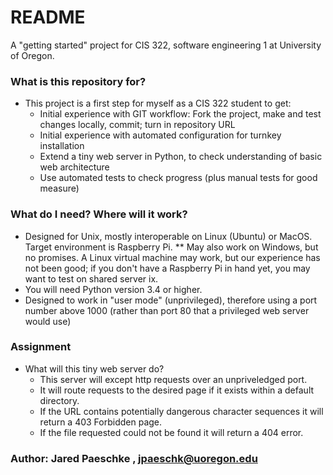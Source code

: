 # README #

A "getting started" project for CIS 322, software engineering 1 at University of Oregon.

### What is this repository for? ###

* This project is a first step for myself as a CIS 322 student to get:
  * Initial experience with GIT workflow:  Fork the project, make and test changes locally, commit;  turn in repository URL
  * Initial experience with automated configuration for turnkey installation
  * Extend a tiny web server in Python, to check understanding of basic web architecture
  * Use automated tests to check progress (plus manual tests for good measure)

### What do I need?  Where will it work? ###

* Designed for Unix, mostly interoperable on Linux (Ubuntu) or MacOS.
  Target environment is Raspberry Pi. 
  ** May also work on Windows, but no promises.  A Linux virtual machine
   may work, but our experience has not been good; if you don't have a 
   Raspberry Pi in hand yet, you may want to test on shared server ix. 
* You will need Python version 3.4 or higher. 
* Designed to work in "user mode" (unprivileged), therefore using a port 
  number above 1000 (rather than port 80 that a privileged web server would use)

### Assignment ###

* What will this tiny web server do?
  * This server will except http requests over an unpriveledged port.
  * It will route requests to the desired page if it exists within a default directory.
  * If the URL contains potentially dangerous character sequences it will return a 403 Forbidden page.
  * If the file requested could not be found it will return a 404 error.
  
### Author: Jared Paeschke , jpaeschk@uoregon.edu ###
